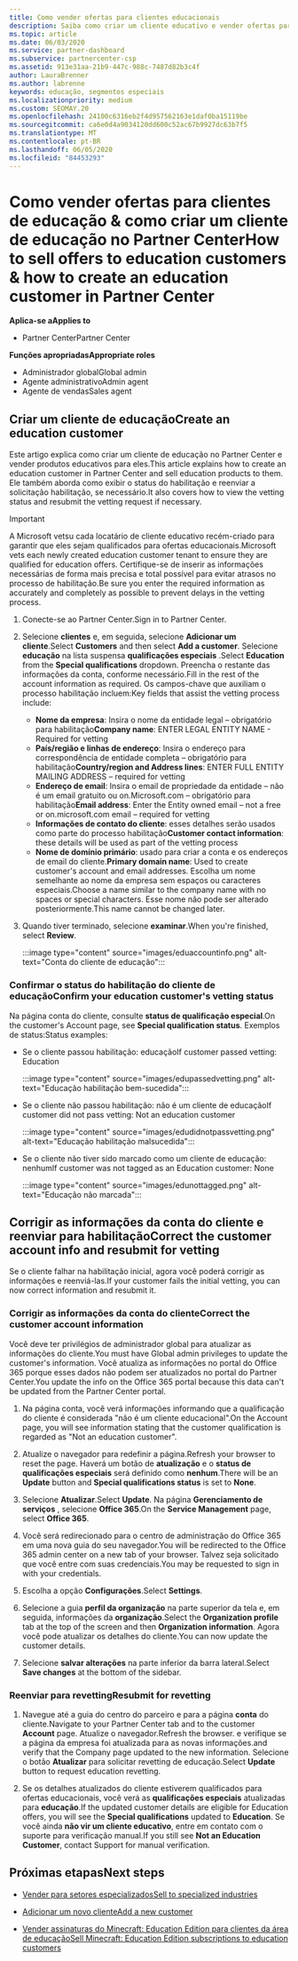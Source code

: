```yaml
---
title: Como vender ofertas para clientes educacionais
description: Saiba como criar um cliente educativo e vender ofertas para eles no Partner Center.
ms.topic: article
ms.date: 06/03/2020
ms.service: partner-dashboard
ms.subservice: partnercenter-csp
ms.assetid: 913e31aa-21b9-447c-988c-7487d82b3c4f
author: LauraBrenner
ms.author: labrenne
keywords: educação, segmentos especiais
ms.localizationpriority: medium
ms.custom: SEOMAY.20
ms.openlocfilehash: 24100c6316eb2f4d957562163e1daf0ba15119be
ms.sourcegitcommit: ca6e0d4a9034120dd600c52ac67b9927dc63b7f5
ms.translationtype: MT
ms.contentlocale: pt-BR
ms.lasthandoff: 06/05/2020
ms.locfileid: "84453293"
---
```

# <a name="how-to-sell-offers-to-education-customers--how-to-create-an-education-customer-in-partner-center"></a><span data-ttu-id="e9ed1-104">Como vender ofertas para clientes de educação & como criar um cliente de educação no Partner Center</span><span class="sxs-lookup"><span data-stu-id="e9ed1-104">How to sell offers to education customers & how to create an education customer in Partner Center</span></span>

<span data-ttu-id="e9ed1-105">**Aplica-se a**</span><span class="sxs-lookup"><span data-stu-id="e9ed1-105">**Applies to**</span></span>

- <span data-ttu-id="e9ed1-106">Partner Center</span><span class="sxs-lookup"><span data-stu-id="e9ed1-106">Partner Center</span></span>

<span data-ttu-id="e9ed1-107">**Funções apropriadas**</span><span class="sxs-lookup"><span data-stu-id="e9ed1-107">**Appropriate roles**</span></span>

- <span data-ttu-id="e9ed1-108">Administrador global</span><span class="sxs-lookup"><span data-stu-id="e9ed1-108">Global admin</span></span>
- <span data-ttu-id="e9ed1-109">Agente administrativo</span><span class="sxs-lookup"><span data-stu-id="e9ed1-109">Admin agent</span></span>
- <span data-ttu-id="e9ed1-110">Agente de vendas</span><span class="sxs-lookup"><span data-stu-id="e9ed1-110">Sales agent</span></span>

## <a name="create-an-education-customer"></a><span data-ttu-id="e9ed1-111">Criar um cliente de educação</span><span class="sxs-lookup"><span data-stu-id="e9ed1-111">Create an education customer</span></span>

<span data-ttu-id="e9ed1-112">Este artigo explica como criar um cliente de educação no Partner Center e vender produtos educativos para eles.</span><span class="sxs-lookup"><span data-stu-id="e9ed1-112">This article explains how to create an education customer in Partner Center and sell education products to them.</span></span> <span data-ttu-id="e9ed1-113">Ele também aborda como exibir o status do habilitação e reenviar a solicitação habilitação, se necessário.</span><span class="sxs-lookup"><span data-stu-id="e9ed1-113">It also covers how to view the vetting status and resubmit the vetting request if necessary.</span></span>

> [!IMPORTANT]
> <span data-ttu-id="e9ed1-114">A Microsoft vetsu cada locatário de cliente educativo recém-criado para garantir que eles sejam qualificados para ofertas educacionais.</span><span class="sxs-lookup"><span data-stu-id="e9ed1-114">Microsoft vets each newly created education customer tenant to ensure they are qualified for education offers.</span></span>  <span data-ttu-id="e9ed1-115">Certifique-se de inserir as informações necessárias de forma mais precisa e total possível para evitar atrasos no processo de habilitação.</span><span class="sxs-lookup"><span data-stu-id="e9ed1-115">Be sure you enter the required information as accurately and completely as possible to prevent delays in the vetting process.</span></span>

1. <span data-ttu-id="e9ed1-116">Conecte-se ao Partner Center.</span><span class="sxs-lookup"><span data-stu-id="e9ed1-116">Sign in to Partner Center.</span></span>

2. <span data-ttu-id="e9ed1-117">Selecione **clientes** e, em seguida, selecione **Adicionar um cliente**.</span><span class="sxs-lookup"><span data-stu-id="e9ed1-117">Select **Customers** and then select **Add a customer**.</span></span> <span data-ttu-id="e9ed1-118">Selecione **educação** na lista suspensa **qualificações especiais** .</span><span class="sxs-lookup"><span data-stu-id="e9ed1-118">Select **Education** from the **Special qualifications** dropdown.</span></span>  <span data-ttu-id="e9ed1-119">Preencha o restante das informações da conta, conforme necessário.</span><span class="sxs-lookup"><span data-stu-id="e9ed1-119">Fill in the rest of the account information as required.</span></span>  <span data-ttu-id="e9ed1-120">Os campos-chave que auxiliam o processo habilitação incluem:</span><span class="sxs-lookup"><span data-stu-id="e9ed1-120">Key fields that assist the vetting process include:</span></span>

   - <span data-ttu-id="e9ed1-121">**Nome da empresa**: Insira o nome da entidade legal – obrigatório para habilitação</span><span class="sxs-lookup"><span data-stu-id="e9ed1-121">**Company name**: ENTER LEGAL ENTITY NAME - Required for vetting</span></span>
   - <span data-ttu-id="e9ed1-122">**País/região e linhas de endereço**: Insira o endereço para correspondência de entidade completa – obrigatório para habilitação</span><span class="sxs-lookup"><span data-stu-id="e9ed1-122">**Country/region and Address lines**: ENTER FULL ENTITY MAILING ADDRESS – required for vetting</span></span>
   - <span data-ttu-id="e9ed1-123">**Endereço de email**: Insira o email de propriedade da entidade – não é um email gratuito ou on.Microsoft.com – obrigatório para habilitação</span><span class="sxs-lookup"><span data-stu-id="e9ed1-123">**Email address**:  Enter the Entity owned email – not a free or on.microsoft.com email – required for vetting</span></span>
   - <span data-ttu-id="e9ed1-124">**Informações de contato do cliente**: esses detalhes serão usados como parte do processo habilitação</span><span class="sxs-lookup"><span data-stu-id="e9ed1-124">**Customer contact information**: these details will be used as part of the vetting process</span></span>
   - <span data-ttu-id="e9ed1-125">**Nome de domínio primário**: usado para criar a conta e os endereços de email do cliente.</span><span class="sxs-lookup"><span data-stu-id="e9ed1-125">**Primary domain name**:  Used to create customer's account and email addresses.</span></span>  <span data-ttu-id="e9ed1-126">Escolha um nome semelhante ao nome da empresa sem espaços ou caracteres especiais.</span><span class="sxs-lookup"><span data-stu-id="e9ed1-126">Choose a name similar to the company name with no spaces or special characters.</span></span>  <span data-ttu-id="e9ed1-127">Esse nome não pode ser alterado posteriormente.</span><span class="sxs-lookup"><span data-stu-id="e9ed1-127">This name cannot be changed later.</span></span>

3. <span data-ttu-id="e9ed1-128">Quando tiver terminado, selecione **examinar**.</span><span class="sxs-lookup"><span data-stu-id="e9ed1-128">When you're finished, select **Review**.</span></span>

   :::image type="content" source="images/eduaccountinfo.png" alt-text="Conta do cliente de educação":::

### <a name="confirm-your-education-customers-vetting-status"></a><span data-ttu-id="e9ed1-130">Confirmar o status do habilitação do cliente de educação</span><span class="sxs-lookup"><span data-stu-id="e9ed1-130">Confirm your education customer's vetting status</span></span>

<span data-ttu-id="e9ed1-131">Na página conta do cliente, consulte **status de qualificação especial**.</span><span class="sxs-lookup"><span data-stu-id="e9ed1-131">On the customer's Account page, see **Special qualification status**.</span></span>
<span data-ttu-id="e9ed1-132">Exemplos de status:</span><span class="sxs-lookup"><span data-stu-id="e9ed1-132">Status examples:</span></span>

- <span data-ttu-id="e9ed1-133">Se o cliente passou habilitação: educação</span><span class="sxs-lookup"><span data-stu-id="e9ed1-133">If customer passed vetting:  Education</span></span>

   :::image type="content" source="images/edupassedvetting.png" alt-text="Educação habilitação bem-sucedida":::

- <span data-ttu-id="e9ed1-135">Se o cliente não passou habilitação: não é um cliente de educação</span><span class="sxs-lookup"><span data-stu-id="e9ed1-135">If customer did not pass vetting:  Not an education customer</span></span>

   :::image type="content" source="images/edudidnotpassvetting.png" alt-text="Educação habilitação malsucedida":::

- <span data-ttu-id="e9ed1-137">Se o cliente não tiver sido marcado como um cliente de educação: nenhum</span><span class="sxs-lookup"><span data-stu-id="e9ed1-137">If customer was not tagged as an Education customer:  None</span></span>

   :::image type="content" source="images/edunottagged.png" alt-text="Educação não marcada":::

## <a name="correct-the-customer-account-info-and-resubmit-for-vetting"></a><span data-ttu-id="e9ed1-139">Corrigir as informações da conta do cliente e reenviar para habilitação</span><span class="sxs-lookup"><span data-stu-id="e9ed1-139">Correct the customer account info and resubmit for vetting</span></span>  

<span data-ttu-id="e9ed1-140">Se o cliente falhar na habilitação inicial, agora você poderá corrigir as informações e reenviá-las.</span><span class="sxs-lookup"><span data-stu-id="e9ed1-140">If your customer fails the initial vetting, you can now correct information and resubmit it.</span></span>

### <a name="correct-the-customer-account-information"></a><span data-ttu-id="e9ed1-141">Corrigir as informações da conta do cliente</span><span class="sxs-lookup"><span data-stu-id="e9ed1-141">Correct the customer account information</span></span>

<span data-ttu-id="e9ed1-142">Você deve ter privilégios de administrador global para atualizar as informações do cliente.</span><span class="sxs-lookup"><span data-stu-id="e9ed1-142">You must have Global admin privileges to update the customer's information.</span></span> <span data-ttu-id="e9ed1-143">Você atualiza as informações no portal do Office 365 porque esses dados não podem ser atualizados no portal do Partner Center.</span><span class="sxs-lookup"><span data-stu-id="e9ed1-143">You update the info on the Office 365 portal because this data can't be updated from the Partner Center portal.</span></span>

1. <span data-ttu-id="e9ed1-144">Na página conta, você verá informações informando que a qualificação do cliente é considerada "não é um cliente educacional".</span><span class="sxs-lookup"><span data-stu-id="e9ed1-144">On the Account page, you will see information stating that the customer qualification is regarded as "Not an education customer".</span></span>

2. <span data-ttu-id="e9ed1-145">Atualize o navegador para redefinir a página.</span><span class="sxs-lookup"><span data-stu-id="e9ed1-145">Refresh your browser to reset the page.</span></span> <span data-ttu-id="e9ed1-146">Haverá um botão de **atualização** e o **status de qualificações especiais** será definido como **nenhum**.</span><span class="sxs-lookup"><span data-stu-id="e9ed1-146">There will be an **Update** button and **Special qualifications status** is set to **None**.</span></span>

3. <span data-ttu-id="e9ed1-147">Selecione **Atualizar**.</span><span class="sxs-lookup"><span data-stu-id="e9ed1-147">Select **Update**.</span></span> <span data-ttu-id="e9ed1-148">Na página **Gerenciamento de serviços** , selecione **Office 365**.</span><span class="sxs-lookup"><span data-stu-id="e9ed1-148">On the **Service Management** page, select **Office 365**.</span></span>

4. <span data-ttu-id="e9ed1-149">Você será redirecionado para o centro de administração do Office 365 em uma nova guia do seu navegador.</span><span class="sxs-lookup"><span data-stu-id="e9ed1-149">You will be redirected to the Office 365 admin center on a new tab of your browser.</span></span> <span data-ttu-id="e9ed1-150">Talvez seja solicitado que você entre com suas credenciais.</span><span class="sxs-lookup"><span data-stu-id="e9ed1-150">You may be requested to sign in with your credentials.</span></span>

5. <span data-ttu-id="e9ed1-151">Escolha a opção **Configurações**.</span><span class="sxs-lookup"><span data-stu-id="e9ed1-151">Select **Settings**.</span></span>

6. <span data-ttu-id="e9ed1-152">Selecione a guia **perfil da organização** na parte superior da tela e, em seguida, informações da **organização**.</span><span class="sxs-lookup"><span data-stu-id="e9ed1-152">Select the **Organization profile** tab at the top of the screen and then **Organization information**.</span></span> <span data-ttu-id="e9ed1-153">Agora você pode atualizar os detalhes do cliente.</span><span class="sxs-lookup"><span data-stu-id="e9ed1-153">You can now update the customer details.</span></span>

7. <span data-ttu-id="e9ed1-154">Selecione **salvar alterações** na parte inferior da barra lateral.</span><span class="sxs-lookup"><span data-stu-id="e9ed1-154">Select **Save changes** at the bottom of the sidebar.</span></span>  

### <a name="resubmit-for-revetting"></a><span data-ttu-id="e9ed1-155">Reenviar para revetting</span><span class="sxs-lookup"><span data-stu-id="e9ed1-155">Resubmit for revetting</span></span>

1. <span data-ttu-id="e9ed1-156">Navegue até a guia do centro do parceiro e para a página **conta** do cliente.</span><span class="sxs-lookup"><span data-stu-id="e9ed1-156">Navigate to your Partner Center tab and to the customer **Account** page.</span></span> <span data-ttu-id="e9ed1-157">Atualize o navegador.</span><span class="sxs-lookup"><span data-stu-id="e9ed1-157">Refresh the browser.</span></span> <span data-ttu-id="e9ed1-158">e verifique se a página da empresa foi atualizada para as novas informações.</span><span class="sxs-lookup"><span data-stu-id="e9ed1-158">and verify that the Company page updated to the new information.</span></span> <span data-ttu-id="e9ed1-159">Selecione o botão **Atualizar** para solicitar revetting de educação.</span><span class="sxs-lookup"><span data-stu-id="e9ed1-159">Select **Update** button to request education revetting.</span></span>

2. <span data-ttu-id="e9ed1-160">Se os detalhes atualizados do cliente estiverem qualificados para ofertas educacionais, você verá as **qualificações especiais** atualizadas para **educação**.</span><span class="sxs-lookup"><span data-stu-id="e9ed1-160">If the updated customer details are eligible for Education offers, you will see the **Special qualifications** updated to **Education**.</span></span> <span data-ttu-id="e9ed1-161">Se você ainda **não vir um cliente educativo**, entre em contato com o suporte para verificação manual.</span><span class="sxs-lookup"><span data-stu-id="e9ed1-161">If you still see **Not an Education Customer**, contact Support for manual verification.</span></span>

## <a name="next-steps"></a><span data-ttu-id="e9ed1-162">Próximas etapas</span><span class="sxs-lookup"><span data-stu-id="e9ed1-162">Next steps</span></span>

- [<span data-ttu-id="e9ed1-163">Vender para setores especializados</span><span class="sxs-lookup"><span data-stu-id="e9ed1-163">Sell to specialized industries</span></span>](get-special-pricing-for-offers.md)

- [<span data-ttu-id="e9ed1-164">Adicionar um novo cliente</span><span class="sxs-lookup"><span data-stu-id="e9ed1-164">Add a new customer</span></span>](add-a-new-customer.md)

- [<span data-ttu-id="e9ed1-165">Vender assinaturas do Minecraft: Education Edition para clientes da área de educação</span><span class="sxs-lookup"><span data-stu-id="e9ed1-165">Sell Minecraft: Education Edition subscriptions to education customers</span></span>](minecraft-subscriptions.md)
